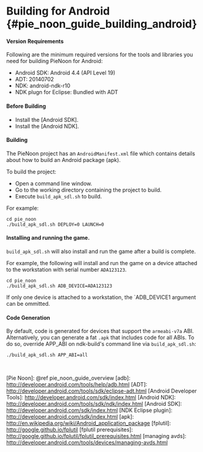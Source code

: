 Building for Android    {#pie_noon_guide_building_android}
====================


#### Version Requirements

Following are the minimum required versions for the tools and libraries you
need for building PieNoon for Android:

-   Android SDK:  Android 4.4 (API Level 19)
-   ADT: 20140702
-   NDK: android-ndk-r10
-   NDK plugn for Eclipse: Bundled with ADT

#### Before Building

-   Install the [Android SDK].
-   Install the [Android NDK].

#### Building

The PieNoon project has an `AndroidManifest.xml` file which contains details
about how to build an Android package (apk).

To build the project:

-   Open a command line window.
-   Go to the working directory containing the project to build.
-   Execute `build_apk_sdl.sh` to build.

For example:

    cd pie_noon
    ./build_apk_sdl.sh DEPLOY=0 LAUNCH=0

#### Installing and running the game.

`build_apk_sdl.sh` will also install and run the game after a build is
complete.

For example, the following will install and run the game on a device attached
to the workstation with serial number `ADA123123`.

    cd pie_noon
    ./build_apk_sdl.sh ADB_DEVICE=ADA123123

If only one device is attached to a workstation, the `ADB_DEVICE1 argument
can be ommitted.

#### Code Generation

By default, code is generated for devices that support the `armeabi-v7a` ABI.
Alternatively, you can generate a fat `.apk` that includes code for all ABIs.
To do so, override APP\_ABI on ndk-build's command line via `build_apk_sdl.sh`:

    ./build_apk_sdl.sh APP_ABI=all


<br>

  [Pie Noon]: @ref pie_noon_guide_overview
  [adb]: http://developer.android.com/tools/help/adb.html
  [ADT]: http://developer.android.com/tools/sdk/eclipse-adt.html
  [Android Developer Tools]: http://developer.android.com/sdk/index.html
  [Android NDK]: http://developer.android.com/tools/sdk/ndk/index.html
  [Android SDK]: http://developer.android.com/sdk/index.html
  [NDK Eclipse plugin]: http://developer.android.com/sdk/index.html
  [apk]: http://en.wikipedia.org/wiki/Android_application_package
  [fplutil]: http://google.github.io/fplutil
  [fplutil prerequisites]: http://google.github.io/fplutil/fplutil_prerequisites.html
  [managing avds]: http://developer.android.com/tools/devices/managing-avds.html
